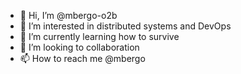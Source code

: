 - 👋 Hi, I’m @mbergo-o2b
- 👀 I’m interested in distributed systems and DevOps
- 🌱 I’m currently learning how to survive
- 💞️ I’m looking to collaboration
- 📫 How to reach me @mbergo

<!---
mbergo-o2b/mbergo-o2b is a ✨ special ✨ repository because its `README.md` (this file) appears on your GitHub profile.
You can click the Preview link to take a look at your changes.
--->
